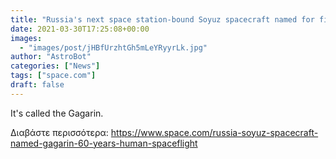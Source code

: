 ```yaml
---
title: "Russia's next space station-bound Soyuz spacecraft named for first cosmonaut"
date: 2021-03-30T17:25:08+00:00
images:
  - "images/post/jHBfUrzhtGh5mLeYRyyrLk.jpg"
author: "AstroBot"
categories: ["News"]
tags: ["space.com"]
draft: false
---
```


It's called the Gagarin. 

Διαβάστε περισσότερα: https://www.space.com/russia-soyuz-spacecraft-named-gagarin-60-years-human-spaceflight
